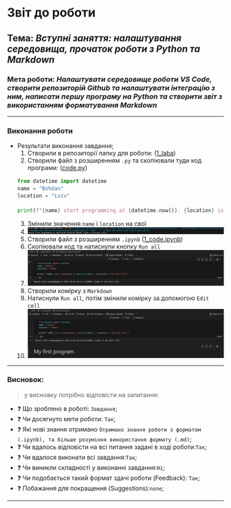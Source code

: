 # Звіт до роботи
## Тема: _Вступні заняття: налаштування середовища, прочаток роботи з Python та Markdown_
### Мета роботи: _Налаштувати середовище роботи VS Code, створити репозиторій Github та налаштувати інтеграцію з ним, написати першу програму на Python та створити звіт з використанням форматування Markdown_

---
### Виконання роботи
* Результати виконання завдання;
    1. Створили в репозиторії папку для роботи: ([1_laba](/1_laba/ ))
    1. Створили файл з розширенням ``.py`` та скопіювали туди код програми: ([code.py](./code.py))
    ```python
   from datetime import datetime
   name = "Bohdan"
   location = "Lviv"

   print(f"{name} start programming at {datetime.now()}. {location} is the best city!")
    ```
    3. Змінили значення ``name`` i ``location`` на свої
    1. ![alt text](./pictures/image1.png "first screenshot")
    1. Створили файл з розширенням ``.ipynb`` ([1_code.ipynb](./1_code.ipynb))
    1. Скопіювали код та натиснули кнопку ``Run all``
    1. !["alt text"](./pictures/image2.png "second screenshot")
    1. Створили комірку з ``Markdown``
    1. Натиснули ``Run all``, потім змінили комірку за допомогою ``Edit cell``
    1. ![alt text](./pictures/image3.png ("third screenshot"))

---
### Висновок:
> у висновку потрібно відповісти на запитання:

- :question: Що зроблено в роботі: ``Завдання``;
- :question: Чи досягнуто мети роботи: ``Так``;
- :question: Які нові знання отримано ``Отримано знання роботи з форматом (.ipynb), та більше розуміння використання формату (.md)``;
- :question: Чи вдалось відповісти на всі питання задані в ході роботи:``Так``;
- :question: Чи вдалося виконати всі завдання:``Так``;
- :question: Чи виникли складності у виконанні завдання:``Ні``;
- :question: Чи подобається такий формат здачі роботи (Feedback): ``Так``;
- :question: Побажання для покращення (Suggestions):``none``;

---